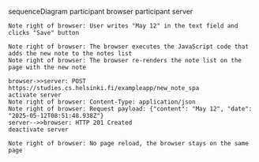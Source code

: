 sequenceDiagram
    participant browser
    participant server

    Note right of browser: User writes "May 12" in the text field and clicks "Save" button
    
    Note right of browser: The browser executes the JavaScript code that adds the new note to the notes list
    Note right of browser: The browser re-renders the note list on the page with the new note
    
    browser->>server: POST https://studies.cs.helsinki.fi/exampleapp/new_note_spa
    activate server
    Note right of browser: Content-Type: application/json
    Note right of browser: Request payload: {"content": "May 12", "date": "2025-05-12T08:51:48.938Z"}
    server-->>browser: HTTP 201 Created
    deactivate server
    
    Note right of browser: No page reload, the browser stays on the same page